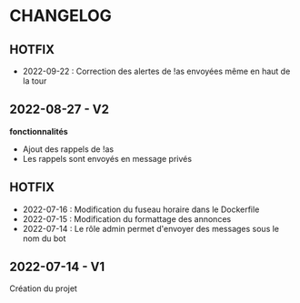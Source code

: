 # CHANGELOG

## HOTFIX
* 2022-09-22 : Correction des alertes de !as envoyées même en haut de la tour

## 2022-08-27 - V2
**fonctionnalités**  
* Ajout des rappels de !as
* Les rappels sont envoyés en message privés

## HOTFIX
* 2022-07-16 : Modification du fuseau horaire dans le Dockerfile
* 2022-07-15 : Modification du formattage des annonces
* 2022-07-14 : Le rôle admin permet d'envoyer des messages sous le nom du bot

## 2022-07-14 - V1
Création du projet
